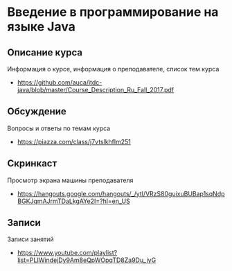 # Введение в программирование на языке Java

## Описание курса

Информация о курсе, информация о преподавателе, список тем курса

* <https://github.com/auca/itdc-java/blob/master/Course_Description_Ru_Fall_2017.pdf>

## Обсуждение

Вопросы и ответы по темам курса

* <https://piazza.com/class/j7vtslkhflm251>

## Скринкаст

Просмотр экрана машины преподавателя

* <https://hangouts.google.com/hangouts/_/ytl/VRzS80guixuBUBap1sqNdpBGKJqmAJrmTDaLkgAYe2I=?hl=en_US>

## Записи

Записи занятий

* <https://www.youtube.com/playlist?list=PLIWindejDy9Am8eQpWOpqTD8Za9Du_jyG>
